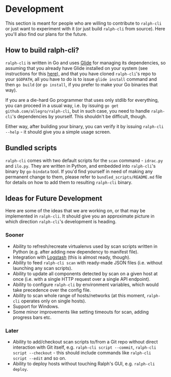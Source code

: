 # Development

This section is meant for people who are willing to contribute to `ralph-cli` or
just want to experiment with it (or just build `ralph-cli` from source). Here
you'll also find our plans for the future.

## How to build ralph-cli?

`ralph-cli` is written in Go and uses [Glide][glide] for managing its
dependencies, so assuming that you already have Glide installed on your system
(see instructions for this [here][glide-install]), and that you have cloned
`ralph-cli`'s repo to your `$GOPATH`, all you have to do is to issue `glide
install` command and then `go build` (or `go install`, if you prefer to make
your Go binaries that way).

If you are a die-hard Go programmer that uses only stdlib for everything, you can
proceed in a usual way, i.e. by issuing `go get github.com/allegro/ralph-cli`,
but in such case, you need to handle `ralph-cli`'s dependencies by
yourself. This shouldn't be difficult, though.

Either way, after building your binary, you can verify it by issuing
`ralph-cli --help` - it should give you a simple usage screen.

## Bundled scripts

`ralph-cli` comes with two default scripts for the `scan` command - `idrac.py`
and `ilo.py`. They are written in Python, and embedded into `ralph-cli`'s binary
by `go-bindata` tool. If you'd find yourself in need of making any permanent
change to them, please refer to `bundled_scripts/README.md` file for details on
how to add them to resulting `ralph-cli` binary.

## Ideas for Future Development

Here are some of the ideas that we are working on, or that may be implemented in
`ralph-cli`. It should give you an approximate picture in which direction
`ralph-cli`'s development is heading.

### Sooner

* Ability to refresh/recreate virtualenvs used by scan scripts written in Python
  (e.g. after adding new dependency to manifest file).
* Integration with [Logstash][logstash] (this is almost ready, though).
* Ability to feed `ralph-cli scan` with ready-made JSON files (i.e. without
  launching any scan scripts).
* Ability to update all components detected by scan on a given host at once
  (i.e. with a single HTTP request over a single API endpoint).
* Ability to configure `ralph-cli` by environment variables, which would take
  precedence over the config file.
* Ability to scan whole range of hosts/networks (at this moment, `ralph-cli`
  operates only on single hosts).
* Support for Windows.
* Some minor improvements like setting timeouts for scan, adding progress bars etc.

### Later

* Ability to add/checkout scan scripts to/from a Git repo without direct
  interaction with Git itself, e.g. `ralph-cli script --commit`,
  `ralph-cli script --checkout` - this should include commands like
  `ralph-cli script --edit` and so on.
* Ability to deploy hosts without touching Ralph's GUI, e.g. `ralph-cli deploy`.

[glide]: https://github.com/Masterminds/glide
[glide-install]: https://github.com/Masterminds/glide#install
[logstash]: https://www.elastic.co/products/logstash
